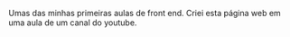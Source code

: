 Umas das minhas primeiras aulas de front end. Criei esta página web em uma aula de um canal do youtube.
